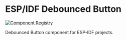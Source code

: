 # ESP/IDF Debounced Button

[![Component Registry](https://components.espressif.com/components/supcik/debounced_button/badge.svg)](https://components.espressif.com/components/supcik/debounced_button)

Debounced Button component for ESP-IDF projects.
